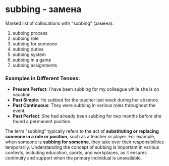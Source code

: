 # subbing - замена

Marked list of collocations with "subbing" (замена):

1. subbing process  
2. subbing role  
3. subbing for someone  
4. subbing duties  
5. subbing system  
6. subbing in a game  
7. subbing assignments  

### Examples in Different Tenses:

- **Present Perfect**: I have been subbing for my colleague while she is on vacation.  
- **Past Simple**: He subbed for the teacher last week during her absence.  
- **Past Continuous**: They were subbing in various roles throughout the event.  
- **Past Perfect**: She had already been subbing for two months before she found a permanent position.  

The term "subbing" typically refers to the act of **substituting or replacing someone in a role or position**, such as a teacher or player. For example, when someone is **subbing for someone**, they take over their responsibilities temporarily. Understanding the concept of subbing is important in various contexts, including education, sports, and workplaces, as it ensures continuity and support when the primary individual is unavailable.
